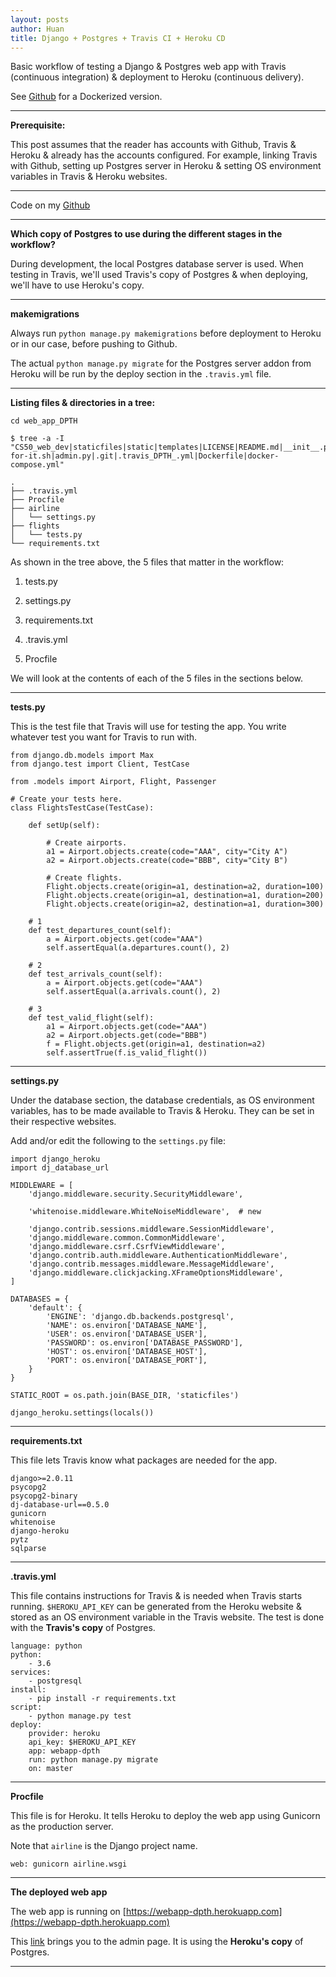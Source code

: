 ```yaml
---
layout: posts
author: Huan
title: Django + Postgres + Travis CI + Heroku CD
---
```


Basic workflow of testing a Django & Postgres web app with Travis
(continuous integration) & deployment to Heroku (continuous delivery).

See [Github](https://chuacheowhuan.github.io/DPDTH) for a Dockerized
version.

---

**Prerequisite:**

This post assumes that the reader has accounts with Github, Travis & Heroku &
already has the accounts configured. For example, linking Travis with Github,
setting up Postgres server in Heroku & setting OS environment variables in
Travis & Heroku websites.

---

Code on my [Github](https://github.com/ChuaCheowHuan/web_app_DPTH)

---

**Which copy of Postgres to use during the different stages in the workflow?**

During development, the local Postgres database server is used. When testing in
Travis, we'll used Travis's copy of Postgres & when deploying, we'll have to
use Heroku's copy.

---

**makemigrations**

Always run ```python manage.py makemigrations``` before deployment to Heroku
or in our case, before pushing to Github.

The actual ```python manage.py migrate``` for the Postgres server addon from
Heroku will be run by the deploy section in the ```.travis.yml``` file.

---

**Listing files & directories in a tree:**

```
cd web_app_DPTH

$ tree -a -I "CS50_web_dev|staticfiles|static|templates|LICENSE|README.md|__init__.py|settings_DPTH_.py|urls.py|wsgi.py|db.sqlite3|airline4_tests_.py|apps.py|migrations|views.py|models.py|flights.csv|manage.py|wait-for-it.sh|admin.py|.git|.travis_DPTH_.yml|Dockerfile|docker-compose.yml"  

.
├── .travis.yml
├── Procfile
├── airline
│   └── settings.py
├── flights
│   └── tests.py
└── requirements.txt
```

As shown in the tree above, the 5 files that matter in the workflow:

1) tests.py

2) settings.py

3) requirements.txt

4) .travis.yml

5) Procfile

We will look at the contents of each of the 5 files in the sections below.

---

**tests.py**

This is the test file that Travis will use for testing the app.
You write whatever test you want for Travis to run with.

```
from django.db.models import Max
from django.test import Client, TestCase

from .models import Airport, Flight, Passenger

# Create your tests here.
class FlightsTestCase(TestCase):

    def setUp(self):

        # Create airports.
        a1 = Airport.objects.create(code="AAA", city="City A")
        a2 = Airport.objects.create(code="BBB", city="City B")

        # Create flights.
        Flight.objects.create(origin=a1, destination=a2, duration=100)
        Flight.objects.create(origin=a1, destination=a1, duration=200)
        Flight.objects.create(origin=a2, destination=a1, duration=300)

    # 1
    def test_departures_count(self):
        a = Airport.objects.get(code="AAA")
        self.assertEqual(a.departures.count(), 2)

    # 2
    def test_arrivals_count(self):
        a = Airport.objects.get(code="AAA")
        self.assertEqual(a.arrivals.count(), 2)

    # 3
    def test_valid_flight(self):
        a1 = Airport.objects.get(code="AAA")
        a2 = Airport.objects.get(code="BBB")
        f = Flight.objects.get(origin=a1, destination=a2)
        self.assertTrue(f.is_valid_flight())
```

---

**settings.py**

Under the database section, the database credentials, as OS environment
variables, has to be made available to Travis & Heroku. They can be set in
their respective websites.

Add and/or edit the following to the ```settings.py``` file:

```
import django_heroku
import dj_database_url
```

```
MIDDLEWARE = [
    'django.middleware.security.SecurityMiddleware',

    'whitenoise.middleware.WhiteNoiseMiddleware',  # new

    'django.contrib.sessions.middleware.SessionMiddleware',
    'django.middleware.common.CommonMiddleware',
    'django.middleware.csrf.CsrfViewMiddleware',
    'django.contrib.auth.middleware.AuthenticationMiddleware',
    'django.contrib.messages.middleware.MessageMiddleware',
    'django.middleware.clickjacking.XFrameOptionsMiddleware',
]
```

```
DATABASES = {
    'default': {
        'ENGINE': 'django.db.backends.postgresql',
        'NAME': os.environ['DATABASE_NAME'],
        'USER': os.environ['DATABASE_USER'],
        'PASSWORD': os.environ['DATABASE_PASSWORD'],
        'HOST': os.environ['DATABASE_HOST'],
        'PORT': os.environ['DATABASE_PORT'],
    }
}
```

```
STATIC_ROOT = os.path.join(BASE_DIR, 'staticfiles')
```

```
django_heroku.settings(locals())

```

---

**requirements.txt**

This file lets Travis know what packages are needed for the app.

```
django>=2.0.11
psycopg2
psycopg2-binary
dj-database-url==0.5.0
gunicorn
whitenoise
django-heroku
pytz
sqlparse
```

---

**.travis.yml**

This file contains instructions for Travis & is needed when Travis starts
running. ```$HEROKU_API_KEY``` can be generated from the Heroku website &
stored as an OS environment variable in the Travis website.
The test is done with the **Travis's copy** of Postgres.

```
language: python
python:
    - 3.6
services:
    - postgresql
install:
    - pip install -r requirements.txt
script:
    - python manage.py test
deploy:
    provider: heroku
    api_key: $HEROKU_API_KEY
    app: webapp-dpth
    run: python manage.py migrate
    on: master
```

---

**Procfile**

This file is for Heroku. It tells Heroku to deploy the web app using Gunicorn
as the production server.

Note that ```airline``` is the Django project name.

```
web: gunicorn airline.wsgi
```

---

**The deployed web app**

The web app is running on [https://webapp-dpth.herokuapp.com](https://webapp-dpth.herokuapp.com)

This [link](https://webapp-dpth.herokuapp.com/admin) brings you to the admin
page. It is using the **Heroku's copy** of Postgres.

---

<br>
